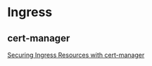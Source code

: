 # Ingress

## cert-manager

[Securing Ingress Resources with cert-manager](https://cert-manager.io/docs/usage/ingress/#how-it-works)
